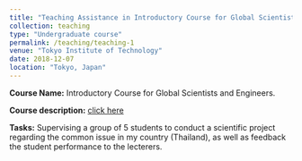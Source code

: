 ```yaml
---
title: "Teaching Assistance in Introductory Course for Global Scientists and Engineers"
collection: teaching
type: "Undergraduate course"
permalink: /teaching/teaching-1
venue: "Tokyo Institute of Technology"
date: 2018-12-07
location: "Tokyo, Japan"
---
```


**Course Name:** Introductory Course for Global Scientists and Engineers.

**Course description:** [click here](http://www.ocw.titech.ac.jp/index.php?module=General&action=T0300&JWC=201807914&lang=EN)

**Tasks:** Supervising a group of 5 students to conduct a scientific project regarding the common issue in my country (Thailand), as well as feedback the student performance to the lecterers.  
